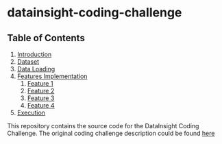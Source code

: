 # datainsight-coding-challenge

## Table of Contents
1. [Introduction](README.md#introduction)
2. [Dataset](README.md#dataset)
3. [Data Loading](README.md#data-loading)
4. [Features Implementation](README.md#feature-implementation)   
	1. [Feature 1](README.md#feature-1)
	2. [Feature 2](README.md#feature-2)
	3. [Feature 3](README.md#feature-3)  
	4. [Feature 4](README.md#feature-4)  
5. [Execution](README.md#execution)




This repository contains the source code for the DataInsight Coding Challenge. The original coding challenge description 
could be found [here](challenge-description.md) 
